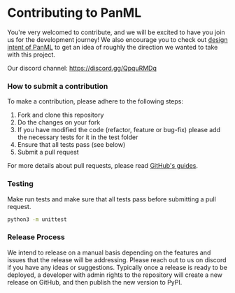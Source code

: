 # Contributing to PanML
You're very welcomed to contribute, and we will be excited to have you join us for the development journey! We also encourage you to check out [design intent of PanML](https://github.com/Pan-ML/wiki/0.-API-design-approach) to get an idea of roughly the direction we wanted to take with this project.

Our discord channel: https://discord.gg/QpquRMDq

### How to submit a contribution
To make a contribution, please adhere to the following steps:
1. Fork and clone this repository
2. Do the changes on your fork
3. If you have modified the code (refactor, feature or bug-fix) please add the necessary tests for it in the test folder
4. Ensure that all tests pass (see below)
5. Submit a pull request

For more details about pull requests, please read [GitHub's guides](https://docs.github.com/en/pull-requests/collaborating-with-pull-requests/proposing-changes-to-your-work-with-pull-requests/creating-a-pull-request).

### Testing
Make run tests and make sure that all tests pass before submitting a pull request.
```bash
python3 -m unittest
```

### Release Process
We intend to release on a manual basis depending on the features and issues that the release will be addressing. Please reach out to us on discord if you have any ideas or suggestions. Typically once a release is ready to be deployed, a developer with admin rights to the repository will create a new release on GitHub, and then publish the new version to PyPI.

